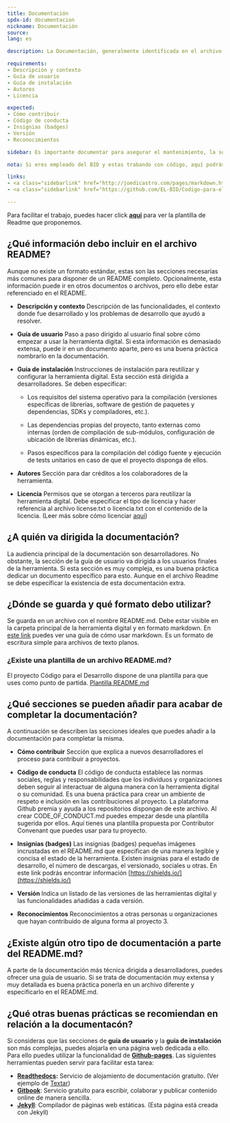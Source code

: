 ```yaml
---
title: Documentación
spdx-id: documentacion
nickname: Documentación
source: 
lang: es

description: La Documentación, generalmente identificada en el archivo README.md (o .txt) sirve para explicar a otros desarrolladores para qué sirve la herramienta, cómo funciona y los pasos para reutilizarla o adaptarla. En esta sección explicamos cómo generar una buena documentación. De manera resumida, la documentación debe contener

requirements:
- Descripción y contexto
- Guía de usuario
- Guía de instalación
- Autores
- Licencia

expected:
- Cómo contribuir
- Código de conducta
- Insignias (badges)
- Versión
- Reconocimientos

sidebar: Es importante documentar para asegurar el mantenimiento, la sostetinibilidad y la reutilización de la herramienta.

nota: Si eres empleado del BID y estas trabando con código, aquí podrás encontrar información que te será útil.

links:
- <a class="sidebarlink" href="http://joedicastro.com/pages/markdown.html">Guía Markdown</a>
- <a class="sidebarlink" href="https://github.com/EL-BID/Codigo-para-el-desarrollo/blob/master/README.md">Plantilla Readme</a>

---
```

Para facilitar el trabajo, puedes hacer click **[aquí]((https://github.com/EL-BID/Plantilla-de-repositorio))** para ver la plantilla de Readme que proponemos.

## ¿Qué información debo incluir en el archivo README?
Aunque no existe un formato estándar, estas son las secciones necesarias más comunes para disponer de un README completo. Opcionalmente, esta información puede ir en otros documentos o archivos, pero ello debe estar referenciado en el README.

* **Descripción y contexto**
Descripción de las funcionalidades, el contexto donde fue desarrollado y los problemas de desarrollo que ayudó a resolver.

*   **Guía de usuario**
Paso a paso dirigido al usuario final sobre cómo empezar a usar la herramienta digital. Si esta información es demasiado extensa, puede ir en un documento aparte, pero es una buena práctica nombrarlo en la documentación.

*	**Guía de instalación**
Instrucciones de instalación para reutilizar y configurar la herramienta digital. Esta sección está dirigida a desarrolladores. Se deben especificar:

	* Los requisitos del sistema operativo para la compilación (versiones específicas de librerías, software de gestión de paquetes y dependencias, SDKs y compiladores, etc.).

	* Las dependencias propias del proyecto, tanto externas como internas (orden de compilación de sub-módulos, configuración de ubicación de librerías dinámicas, etc.).

	* Pasos específicos para la compilación del código fuente y ejecución de tests unitarios en caso de que el proyecto disponga de ellos.

*	**Autores**
Sección para dar créditos a los colaboradores de la herramienta.

*	**Licencia**
Permisos que se otorgan a terceros para reutilizar la herramienta digital. Debe especificar el tipo de licencia y hacer referencia al archivo license.txt o licencia.txt con el contenido de la licencia. (Leer más sobre cómo licenciar [aquí](https://el-bid.github.io/guia-de-publicacion/documents/licenciamiento/))




## ¿A quién va dirigida la documentación?
La audiencia principal de la documentación son desarrolladores. No obstante, la sección de la guía de usuario va dirigida a los usuarios finales de la herramienta. Si esta sección es muy compleja, es una buena práctica dedicar un documento específico para esto. Aunque en el archivo Readme se debe especificar la existencia de esta documentación extra.





## ¿Dónde se guarda y qué formato debo utilizar?
Se guarda en un archivo con el nombre README.md. Debe estar visible en la carpeta principal de la herramienta digital y en formato markdown. En [este link](http://joedicastro.com/pages/markdown.html) puedes ver una guía de cómo usar markdown. Es un formato de escritura simple para archivos de texto planos.




### ¿Existe una plantilla de un archivo README.md?
El proyecto Código para el Desarrollo dispone de una plantilla para que uses como punto de partida.
[Plantilla README.md](https://github.com/EL-BID/Plantilla-de-repositorio)





## ¿Qué secciones se pueden añadir para acabar de completar la documentación?
A continuación se describen las secciones ideales que puedes añadir a la documentación para completar la misma. 

*	**Cómo contribuir**
Sección que explica a nuevos desarrolladores el proceso para contribuir a proyectos. 

*	**Código de conducta**
El código de conducta establece las normas sociales, reglas y responsabilidades que los individuos y organizaciones deben seguir al interactuar de alguna manera con la herramienta digital o su comunidad. Es una buena práctica para crear un ambiente de respeto e inclusión en las contribuciones al proyecto. La plataforma Github premia y ayuda a los repositorios dispongan de este archivo. Al crear CODE_OF_CONDUCT.md puedes empezar desde una plantilla sugerida por ellos. Aquí tienes una plantilla propuesta por Contributor Convenant que puedes usar para tu proyecto.

*	**Insignias (badges)**
Las insignias (badges) pequeñas imágenes incrustadas en el README.md que especifican de una manera legible y concisa el estado de la herramienta.  Existen insignias para el estado de desarrollo, el número de descargas, el versionado, sociales u otras.
En este link podrás encontrar información [https://shields.io/](https://shields.io/)

* **Versión**
Indica un listado de las versiones de las herramientas digital y las funcionalidades añadidas a cada versión.

* **Reconocimientos**
Reconocimientos a otras personas u organizaciones que hayan contribuido de alguna forma al proyecto 3.





## ¿Existe algún otro tipo de documentación a parte del README.md?
A parte de la documentación más técnica dirigida a desarrolladores, puedes ofrecer una guía de usuario. Si se trata de documentación muy extensa y muy detallada es buena práctica ponerla en un archivo diferente y especificarlo en el README.md.




## ¿Qué otras buenas prácticas se recomiendan en relación a la documentacón?
Si consideras que las secciones de **guía de usuario** y la **guía de instalación** son más complejas, puedes alojarla en una página web dedicada a ello. Para ello puedes utilizar la funcionalidad de **[Github-pages](https://pages.github.com/)**. Las siguientes herramientas pueden servir para facilitar esta tarea:
- **[Readthedocs](https://readthedocs.org/):** Servicio de alojamiento de documentación gratuíto. (Ver ejemplo de [Textar](http://textar.readthedocs.io/en/latest/README.html)) 
- **[Gitbook](https://www.gitbook.com/)**: Servicio gratuito para escribir, colaborar y publicar contenido online de manera sencilla. 
- **[Jekyll](https://jekyllrb.com/)**: Compilador de páginas web estáticas. (Esta página está creada con Jekyll)

<style> .ocultar_breadcrumb_ingles{ display:none; } .ocultar_home_ingles{ display:none; } </style>
